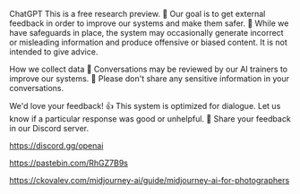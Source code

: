 ---
---

ChatGPT
This is a free research preview.
🔬
Our goal is to get external feedback in order to improve our systems and make them safer.
🚨
While we have safeguards in place, the system may occasionally generate incorrect or misleading information and produce offensive or biased content. It is not intended to give advice.

How we collect data
🦾
Conversations may be reviewed by our AI trainers to improve our systems.
🔐
Please don't share any sensitive information in your conversations.

We'd love your feedback!
👍
This system is optimized for dialogue. Let us know if a particular response was good or unhelpful.
💬
Share your feedback in our Discord server.

https://discord.gg/openai



https://pastebin.com/RhGZ7B9s


https://ckovalev.com/midjourney-ai/guide/midjourney-ai-for-photographers

